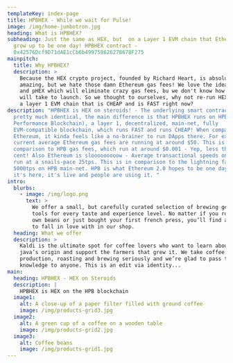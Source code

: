 ```yaml
---
templateKey: index-page
title: HPBHEX - While we wait for Pulse!
image: /img/home-jumbotron.jpg
heading: What is HPBHEX?
subheading: Just the same as HEX, but  on a Layer 1 EVM chain that Ethereum will
  grow up to be one day! HPBHEX contract -
  0x42576Dcf9D71dAE1cCb6b499758626278678F275
mainpitch:
  title: Why HPBHEX?
  description: >
    Because the HEX crypto project, founded by Richard Heart, is absolutely
    amazing, but we hate those damn Ethereum gas fees! We love the idea of Pulse
    and pHEX which will eliminate crazy gas fees, bu we don't know how long it
    will take to launch. So we thought to ourselves, why not re-run HEX, but on
    a layer 1 EVM chain that is CHEAP and is FAST right now?
description: "HPBHEX is HEX on steroids! - The underlying smart contract is
  pretty much identical, the main difference is that HPBHEX runs on HPB (High
  Performance Blockchain), a layer 1, decentralized, main-net, fully
  EVM-compatible blockchain, which runs FAST and runs CHEAP! When compared to
  Ethereum, it kinda feels like a no-brainer to run DApps there. For example,
  current average Ethereum gas fees are running at around $50. This is in
  comparison to HPB gas fees, which run at around $0.001 - Yep, less than one
  cent! Also Ethereum is slooooooooow - Average transactional speeds on Ethereum
  run at a snails-pace 25tps. This is in comparison to the lightning fast
  5000tps on HPB main-net. HPB is what Ethereum 2.0 hopes to be one day, but
  it's here, it's live and people are using it. "
intro:
  blurbs:
    - image: /img/logo.png
      text: >
        We offer a small, but carefully curated selection of brewing gear and
        tools for every taste and experience level. No matter if you roast your
        own beans or just bought your first french press, you’ll find a gadget
        to fall in love with in our shop.
  heading: What we offer
  description: >
    Kaldi is the ultimate spot for coffee lovers who want to learn about their
    java’s origin and support the farmers that grew it. We take coffee
    production, roasting and brewing seriously and we’re glad to pass that
    knowledge to anyone. This is an edit via identity...
main:
  heading: HPBHEX - HEX on Steroids
  description: |
    HPBHEX is HEX on the HPB blockchain
  image1:
    alt: A close-up of a paper filter filled with ground coffee
    image: /img/products-grid3.jpg
  image2:
    alt: A green cup of a coffee on a wooden table
    image: /img/products-grid2.jpg
  image3:
    alt: Coffee beans
    image: /img/products-grid1.jpg
---
```

